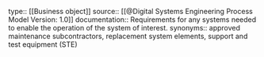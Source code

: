type:: [[Business object]]
source:: [[@Digital Systems Engineering Process Model Version: 1.0]]
documentation:: Requirements for any systems needed to enable the operation of the system of interest.
synonyms:: approved maintenance subcontractors, replacement system elements, support and test equipment (STE)
